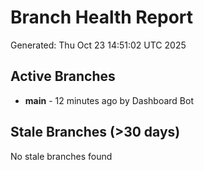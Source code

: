 # Branch Health Report
Generated: Thu Oct 23 14:51:02 UTC 2025

## Active Branches
- **main** - 12 minutes ago by Dashboard Bot

## Stale Branches (>30 days)
No stale branches found
